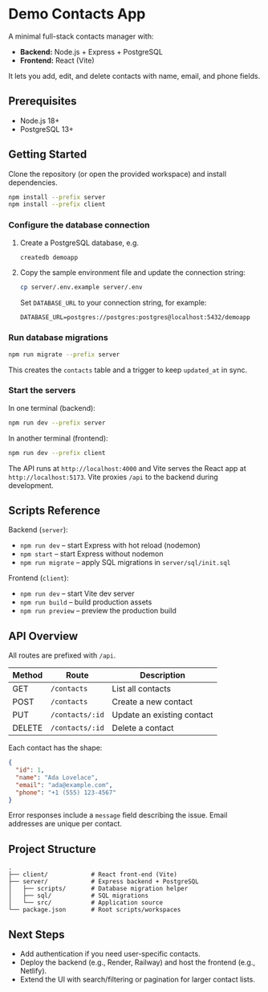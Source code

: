 # Demo Contacts App

A minimal full-stack contacts manager with:
- **Backend:** Node.js + Express + PostgreSQL
- **Frontend:** React (Vite)

It lets you add, edit, and delete contacts with name, email, and phone fields.

## Prerequisites

- Node.js 18+
- PostgreSQL 13+

## Getting Started

Clone the repository (or open the provided workspace) and install dependencies.

```bash
npm install --prefix server
npm install --prefix client
```

### Configure the database connection

1. Create a PostgreSQL database, e.g.
   ```bash
   createdb demoapp
   ```
2. Copy the sample environment file and update the connection string:
   ```bash
   cp server/.env.example server/.env
   ```
   Set `DATABASE_URL` to your connection string, for example:
   ```
   DATABASE_URL=postgres://postgres:postgres@localhost:5432/demoapp
   ```

### Run database migrations

```bash
npm run migrate --prefix server
```

This creates the `contacts` table and a trigger to keep `updated_at` in sync.

### Start the servers

In one terminal (backend):
```bash
npm run dev --prefix server
```

In another terminal (frontend):
```bash
npm run dev --prefix client
```

The API runs at `http://localhost:4000` and Vite serves the React app at `http://localhost:5173`. Vite proxies `/api` to the backend during development.

## Scripts Reference

Backend (`server`):
- `npm run dev` – start Express with hot reload (nodemon)
- `npm start` – start Express without nodemon
- `npm run migrate` – apply SQL migrations in `server/sql/init.sql`

Frontend (`client`):
- `npm run dev` – start Vite dev server
- `npm run build` – build production assets
- `npm run preview` – preview the production build

## API Overview

All routes are prefixed with `/api`.

| Method | Route               | Description            |
| ------ | ------------------- | ---------------------- |
| GET    | `/contacts`         | List all contacts      |
| POST   | `/contacts`         | Create a new contact   |
| PUT    | `/contacts/:id`     | Update an existing contact |
| DELETE | `/contacts/:id`     | Delete a contact       |

Each contact has the shape:

```json
{
  "id": 1,
  "name": "Ada Lovelace",
  "email": "ada@example.com",
  "phone": "+1 (555) 123-4567"
}
```

Error responses include a `message` field describing the issue. Email addresses are unique per contact.

## Project Structure

```
.
├── client/            # React front-end (Vite)
├── server/            # Express backend + PostgreSQL
│   ├── scripts/       # Database migration helper
│   ├── sql/           # SQL migrations
│   └── src/           # Application source
└── package.json       # Root scripts/workspaces
```

## Next Steps

- Add authentication if you need user-specific contacts.
- Deploy the backend (e.g., Render, Railway) and host the frontend (e.g., Netlify).
- Extend the UI with search/filtering or pagination for larger contact lists.
